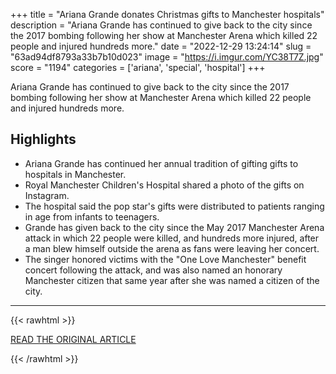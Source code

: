 +++
title = "Ariana Grande donates Christmas gifts to Manchester hospitals"
description = "Ariana Grande has continued to give back to the city since the 2017 bombing following her show at Manchester Arena which killed 22 people and injured hundreds more."
date = "2022-12-29 13:24:14"
slug = "63ad94df8793a33b7b10d023"
image = "https://i.imgur.com/YC38T7Z.jpg"
score = "1194"
categories = ['ariana', 'special', 'hospital']
+++

Ariana Grande has continued to give back to the city since the 2017 bombing following her show at Manchester Arena which killed 22 people and injured hundreds more.

## Highlights

- Ariana Grande has continued her annual tradition of gifting gifts to hospitals in Manchester.
- Royal Manchester Children's Hospital shared a photo of the gifts on Instagram.
- The hospital said the pop star's gifts were distributed to patients ranging in age from infants to teenagers.
- Grande has given back to the city since the May 2017 Manchester Arena attack in which 22 people were killed, and hundreds more injured, after a man blew himself outside the arena as fans were leaving her concert.
- The singer honored victims with the "One Love Manchester" benefit concert following the attack, and was also named an honorary Manchester citizen that same year after she was named a citizen of the city.

---

{{< rawhtml >}}
  <p class="article-category">
    <a target="_blank" href="https://www.cbsnews.com/news/ariana-grande-donates-christmas-gifts-manchester-hospitals/">READ THE ORIGINAL ARTICLE</a>
  </p>
{{< /rawhtml >}}
